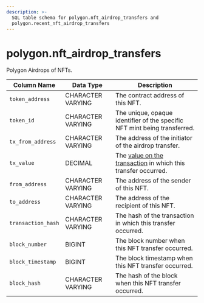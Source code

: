 ```yaml
---
description: >-
  SQL table schema for polygon.nft_airdrop_transfers and
  polygon.recent_nft_airdrop_transfers
---
```


# polygon.nft\_airdrop\_transfers

Polygon Airdrops of NFTs.

| Column Name        | Data Type         | Description                                                                                         |
| ------------------ | ----------------- | --------------------------------------------------------------------------------------------------- |
| `token_address`    | CHARACTER VARYING | The contract address of this NFT.                                                                   |
| `token_id`         | CHARACTER VARYING | The unique, opaque identifier of the specific NFT mint being transferred.                           |
| `tx_from_address`  | CHARACTER VARYING | The address of the initiator of the airdrop transfer.                                               |
| `tx_value`         | DECIMAL           | The [value on the transaction](../polygon/polygon.transactions.md) in which this transfer occurred. |
| `from_address`     | CHARACTER VARYING | The address of the sender of this NFT.                                                              |
| `to_address`       | CHARACTER VARYING | The address of the recipient of this NFT.                                                           |
| `transaction_hash` | CHARACTER VARYING | The hash of the transaction in which this transfer occurred.                                        |
| `block_number`     | BIGINT            | The block number when this NFT transfer occurred.                                                   |
| `block_timestamp`  | BIGINT            | The block timestamp when this NFT transfer occurred.                                                |
| `block_hash`       | CHARACTER VARYING | The hash of the block when this NFT transfer occurred.                                              |
